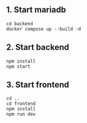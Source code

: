 ## 1. Start mariadb
```
cd backend
docker compose up --build -d
```

## 2. Start backend
```
npm install
npm start
```

## 3. Start frontend
```
cd ..
cd frontend
npm install
npm run dev
```

